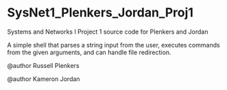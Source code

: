# SysNet1_Plenkers_Jordan_Proj1
Systems and Networks I Project 1 source code for Plenkers and Jordan

A simple shell that parses a string input from the user, executes commands from the given arguments, and can handle file redirection.

@author Russell Plenkers

@author Kameron Jordan

